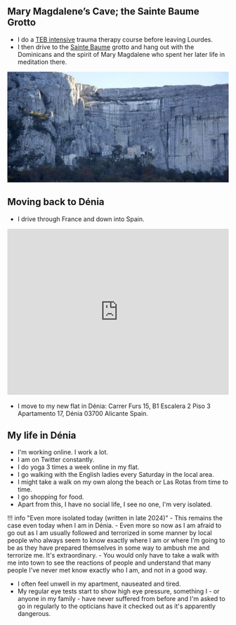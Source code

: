 ## Mary Magdalene’s Cave; the Sainte Baume Grotto

- I do a [TEB intensive](https://www.austinattach.com/transforming-the-experience-based-brain/online-training/) trauma therapy course before leaving Lourdes.
- I then drive to the [Sainte Baume](https://perfectlyprovence.co/mary-magdalenes-cave-the-sainte-baume-grotto/) grotto and hang out with the Dominicans and the spirit of Mary Magdalene who spent her later life in meditation there.

![Sainte Baume grotto](../../content/images/Sainte-Baume-Grotto.webp)

## Moving back to Dénia

- I drive through France and down into Spain.

<iframe width="504" height="378" src="https://www.youtube.com/embed/Hr1HpYkoJ5A" title="GANGA MAYIA ME JAB TAK KE PANI RAHE MERE SAJNA...." frameborder="0" allow="accelerometer; autoplay; clipboard-write; encrypted-media; gyroscope; picture-in-picture; web-share" referrerpolicy="strict-origin-when-cross-origin" allowfullscreen></iframe>

- I move to my new flat in Dénia: Carrer Furs 15, B1 Escalera 2 Piso 3 Apartamento 17, Dénia 03700 Alicante Spain.

## My life in Dénia

- I'm working online. I work a lot.
- I am on Twitter constantly.
- I do yoga 3 times a week online in my flat.
- I go walking with the English ladies every Saturday in the local area.
- I might take a walk on my own along the beach or Las Rotas from time to time.
- I go shopping for food.
- Apart from this, I have no social life, I see no one, I'm very isolated.

!!! info "Even more isolated today (written in late 2024)"
    - This remains the case even today when I am in Dénia. 
    - Even more so now as I am afraid to go out as I am usually followed and terrorized in some manner by local people who always seem to know exactly where I am or where I'm going to be as they have prepared themselves in some way to ambush me and terrorize me. It's extraordinary.
    - You would only have to take a walk with me into town to see the reactions of people and understand that many people I've never met know exactly who I am, and not in a good way.

- I often feel unwell in my apartment, nauseated and tired.
- My regular eye tests start to show high eye pressure, something I - or anyone in my family - have never suffered from before and I'm asked to go in regularly to the opticians have it checked out as it's apparently dangerous.

